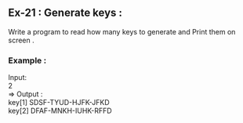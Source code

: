 ## Ex-21 : Generate keys  : 
Write a program to read how many keys to generate and Print them on screen .  
### Example :  
Input:  
2  
=> Output :  
key[1] SDSF-TYUD-HJFK-JFKD  
key[2] DFAF-MNKH-IUHK-RFFD  
